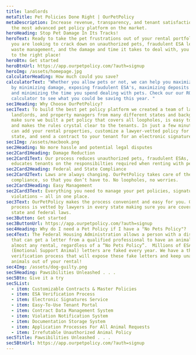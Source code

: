 ```yaml
---
title: landlords
metaTitle: Pet Policies Done Right | OurPetPolicy
metaDescription: Increase revenue, transparency, and tenant satisfaction with
  the most advanced pet policy platform on the market.
heroHeading: Stop Pet Damage In Its Tracks!
heroText: Ready to take the pet frustrations out of your rental portfolio? If
  you are looking to crack down on unauthorized pets, fraudulent ESA letters,
  waste management, and the damage and time it takes to deal with, you have come
  to the right place!
heroBtn: Get started
heroBtnUrl: https://app.ourpetpolicy.com/?auth=signup
heroImg: /assets/homepage.jpg
calculatorHeading: How much could you save?
calculatorText: "Whether you allow pets or not, we can help you maximize profits
  by minimizing damage, exposing fraudulent ESA's, maximizing deposits and fees,
  and minimizing the time you spend dealing with pets. Check our our ROI
  calculator to see what you could be saving this year. "
sec1Heading: Why Choose OurPetPolicy?
sec1Text: To build the best pet policy platform we created a team of lawyers,
  landlords, and property managers from many different states and backgrounds to
  make sure we built a pet policy that covers all loopholes, is easy to manage,
  and makes the rules crystal clear to the tenants. In just a few minutes, you
  can add your rental properties, customize a lawyer-vetted policy for your
  state, and send a contract to your tenant for an electronic signature.
sec1Img: /assets/macbook.png
sec2Heading: No more hassle and potential legal disputes
sec2Card1Heading: Damage Reduction
sec2Card1Text: Our process reduces unauthorized pets, fraudulent ESAs, and
  educates tenants on the responsibilties required when renting with pets.
sec2Card2Heading: Federal and State Compliance
sec2Card2Text: Laws are always changing. OurPetPolicy takes care of the legal
  compliance, so that you don’t have to. No loopholes, no worries.
sec2Card3Heading: Easy Management
sec2Card3Text: Everything you need to manage your pet policies, signatures, and
  violations — all in one place.
sec3Text: OurPetPolicy makes the process convenient and easy for you. Our
  process is vetted by lawyers in every state making sure you are covered under
  state and federal laws.
sec3Button: Get started
sec3ButtonUrl: https://app.ourpetpolicy.com/?auth=signup
sec4Heading: Why do I need a Pet Policy if I have a "No Pets Policy"?
sec4Text: The Federal Housing Administration allows a person with a disability
  that can get a letter from a qualified professional to have an animal in
  almost any rental, regardless of a “No Pets Policy”.  Millions of ESA
  (Emotional Support Animal) letters are faked every year. We have a thorough
  verification process that will expose these fake letters and keep unauthorized
  animals out of your rental!
sec4Img: /assets/dog-guilty.png
sec5Heading: Pawsibilities Unleashed . . .
sec5Btn: Give it a try
sec5List:
  - item: Customizable Contracts & Master Policies
  - item: ESA Verification Process
  - item: Electronic Signatures Service
  - item: Easy-To-Use Tenant Portal
  - item: Contract Data Management System
  - item: Violation Notification System
  - item: Documentation Storage System
  - item: Application Processes For All Animal Requests
  - item: Irrefutable Unauthorized Animal Policy
sec5Title: Pawsibilities Unleashed . . .
sec5BtnUrl: https://app.ourpetpolicy.com/?auth=signup
---
```

